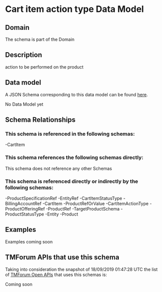# Cart item action type Data Model

## Domain

The  schema is part of the  Domain

## Description

action to be performed on the product

## Data model

A JSON Schema corresponding to this data model can be found
[here](https://github.com/tmforum-rand/schemas/blob/master/Customer/CartItemActionType.schema.json).

No Data Model yet

## Schema Relationships

### This schema is referenced in the following schemas:

-CartItem

### This schema references the following schemas directly:

This schema does not reference any other Schemas

### This schema is referenced directly or indirectly by the following schemas:

-ProductSpecificationRef
-EntityRef
-CartItemStatusType
-BillingAccountRef
-CartItem
-ProductRefOrValue
-CartItemActionType
-ProductOfferingRef
-ProductRef
-TargetProductSchema
-ProductStatusType
-Entity
-Product



## Examples

Examples coming soon

## TMForum APIs that use this schema

Taking into consideration the snapshot of 18/09/2019 01:47:28 UTC the list of [TMForum Open APIs](https://www.tmforum.org/open-apis/) that uses this schemas is:

Coming soon